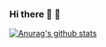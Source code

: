 ### Hi there 👋 🚀


[![Anurag's github stats](https://github-readme-stats.vercel.app/api?username=miguelsalva&show_icons=true&include_all_commits=true)](https://github.com/anuraghazra/github-readme-stats)
<!--
**miguelsalva/miguelsalva** is a ✨ _special_ ✨ repository because its `README.md` (this file) appears on your GitHub profile.

Here are some ideas to get you started:

- 🔭 I’m currently working on ...
- 🌱 I’m currently learning ...
- 👯 I’m looking to collaborate on ...
- 🤔 I’m looking for help with ...
- 💬 Ask me about ...
- 📫 How to reach me: ...
- 😄 Pronouns: ...
- ⚡ Fun fact: ...
-->
